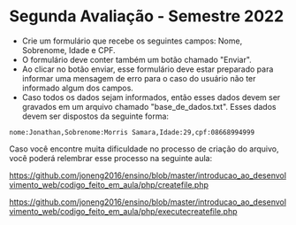 # Segunda Avaliação - Semestre 2022

* Crie um formulário que recebe os seguintes campos: Nome, Sobrenome, Idade e CPF.
* O formulário deve conter também um botão chamado "Enviar".
* Ao clicar no botão enviar, esse formulário deve estar preparado para informar uma mensagem de erro para o caso do usuário não ter informado algum dos campos.
* Caso todos os dados sejam informados, então esses dados devem ser gravados em um arquivo chamado "base_de_dados.txt". Esses dados devem ser dispostos da seguinte forma:

```
nome:Jonathan,Sobrenome:Morris Samara,Idade:29,cpf:08668994999
```

Caso você encontre muita dificuldade no processo de criação do arquivo, você poderá relembrar esse processo na seguinte aula: 

https://github.com/joneng2016/ensino/blob/master/introducao_ao_desenvolvimento_web/codigo_feito_em_aula/php/createfile.php

https://github.com/joneng2016/ensino/blob/master/introducao_ao_desenvolvimento_web/codigo_feito_em_aula/php/executecreatefile.php

